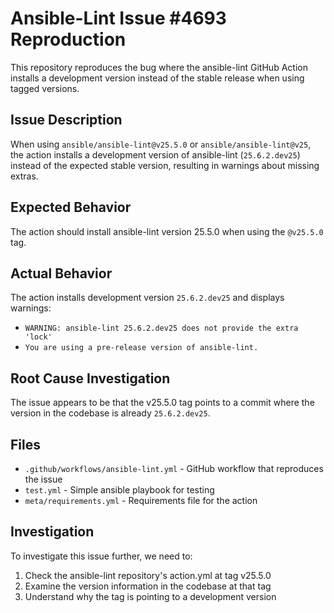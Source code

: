 # Ansible-Lint Issue #4693 Reproduction

This repository reproduces the bug where the ansible-lint GitHub Action installs a development version instead of the stable release when using tagged versions.

## Issue Description

When using `ansible/ansible-lint@v25.5.0` or `ansible/ansible-lint@v25`, the action installs a development version of ansible-lint (`25.6.2.dev25`) instead of the expected stable version, resulting in warnings about missing extras.

## Expected Behavior

The action should install ansible-lint version 25.5.0 when using the `@v25.5.0` tag.

## Actual Behavior

The action installs development version `25.6.2.dev25` and displays warnings:
- `WARNING: ansible-lint 25.6.2.dev25 does not provide the extra 'lock'`
- `You are using a pre-release version of ansible-lint.`

## Root Cause Investigation

The issue appears to be that the v25.5.0 tag points to a commit where the version in the codebase is already `25.6.2.dev25`.

## Files

- `.github/workflows/ansible-lint.yml` - GitHub workflow that reproduces the issue
- `test.yml` - Simple ansible playbook for testing
- `meta/requirements.yml` - Requirements file for the action

## Investigation

To investigate this issue further, we need to:
1. Check the ansible-lint repository's action.yml at tag v25.5.0
2. Examine the version information in the codebase at that tag
3. Understand why the tag is pointing to a development version 
